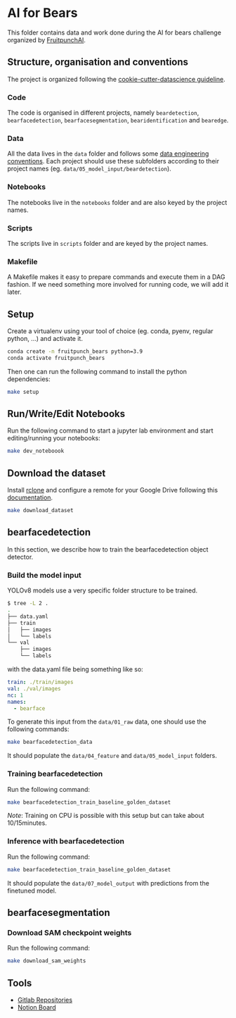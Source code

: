 # AI for Bears

This folder contains data and work done during the AI for bears
challenge organized by [FruitpunchAI](https://www.fruitpunch.ai/).

## Structure, organisation and conventions

The project is organized following the [cookie-cutter-datascience
guideline](https://drivendata.github.io/cookiecutter-data-science/#directory-structure).

### Code

The code is organised in different projects, namely `beardetection`,
`bearfacedetection`, `bearfacesegmentation`, `bearidentification` and
`bearedge`.

### Data

All the data lives in the `data` folder and follows some [data engineering
conventions](https://docs.kedro.org/en/stable/faq/faq.html#what-is-data-engineering-convention).
Each project should use these subfolders according to their project names (eg.
`data/05_model_input/beardetection`).

### Notebooks

The notebooks live in the `notebooks` folder and are also keyed by the project
names.

### Scripts

The scripts live in `scripts` folder and are keyed by the project names.

### Makefile

A Makefile makes it easy to prepare commands and execute them in a DAG fashion.
If we need something more involved for running code, we will add it later.

## Setup

Create a virtualenv using your tool of
choice (eg. conda, pyenv, regular python,
...) and activate it.

```sh
conda create -n fruitpunch_bears python=3.9
conda activate fruitpunch_bears
```

Then one can run the following command to install the python dependencies:

```sh
make setup
```

## Run/Write/Edit Notebooks

Run the following command to start a jupyter lab environment and start editing/running your notebooks:

```sh
make dev_noteboook
```

## Download the dataset

Install [rclone](https://rclone.org/install/) and configure a remote for
your Google Drive following this
[documentation](https://rclone.org/drive/).

```sh
make download_dataset
```

## bearfacedetection

In this section, we describe how to train the bearfacedetection object detector.

### Build the model input

YOLOv8 models use a very specific folder structure to be trained.

```sh
$ tree -L 2 .
.
├── data.yaml
├── train
│   ├── images
│   └── labels
└── val
    ├── images
    └── labels
```

with the data.yaml file being something like so:

```yaml
train: ./train/images
val: ./val/images
nc: 1
names:
  - bearface
```

To generate this input from the `data/01_raw` data, one should use the
following commands:

```sh
make bearfacedetection_data
```

It should populate the `data/04_feature` and `data/05_model_input` folders.

### Training bearfacedetection

Run the following command:

```sh
make bearfacedetection_train_baseline_golden_dataset
```

_Note_: Training on CPU is possible with this setup but can take about 10/15minutes.

### Inference with bearfacedetection

Run the following command:

```sh
make bearfacedetection_train_baseline_golden_dataset
```

It should populate the `data/07_model_output` with predictions from the
finetuned model.

## bearfacesegmentation

### Download SAM checkpoint weights

Run the following command:

```sh
make download_sam_weights
```

## Tools

- [Gitlab Repositories](https://gitlab.com/groups/fruitpunch/projects/ai-for-bears)
- [Notion Board](https://www.notion.so/fruitpunch/AI-for-Bears-91a90f10263a421083a2cb075ffe53a3)
